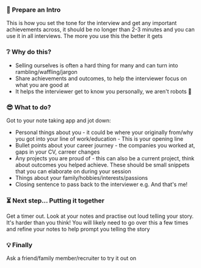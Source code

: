### 📜 Prepare an Intro 

This is how you set the tone for the interview and get any important achievements across, it should be no longer than 2-3 minutes and you can use it in all interviews. The more you use this the better it gets 

###  ❔ Why do this?
- Selling ourselves is often a hard thing for many and can turn into rambling/waffling/jargon
- Share achievements and outcomes, to help the interviewer focus on what you are good at
- It helps the interviewer get to know you personally, we aren't robots 🤖

### 😎 What to do? 
Got to your note taking app and jot down:
- Personal things about you - it could be where your originally from/why you got into your line of work/education - This is your opening line
- Bullet points about your career journey - the companies you worked at, gaps in your CV, carreer changes
- Any projects you are proud of - this can also be a current project, think about outcomes you helped achieve. These should be small snippets that you can elaborate on during your session
- Things about your family/hobbies/interests/passions
- Closing sentence to pass back to the interviewer e.g. And that's me!

### ⏳ Next step... Putting it together
Get a timer out. Look at your notes and practise out loud telling your story. It's harder than you think! You will likely need to go over this a few times and refine your notes to help prompt you telling the story

### 💡 Finally
Ask a friend/family member/recruiter to try it out on
